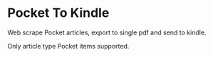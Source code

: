 # Pocket To Kindle

Web scrape Pocket articles, export to single pdf and send to kindle.

Only article type Pocket items supported.